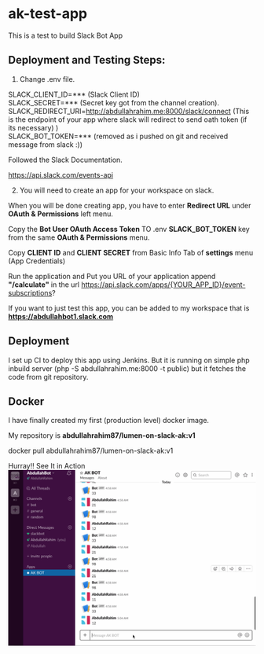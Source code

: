 # ak-test-app
This is a test to build Slack Bot App

## Deployment and Testing Steps:

1. Change .env file. 

SLACK_CLIENT_ID=*** (Slack Client ID)<br>
SLACK_SECRET=*** (Secret key got from the channel creation).<br>
SLACK_REDIRECT_URI=http://abdullahrahim.me:8000/slack/connect (This is the  endpoint of your app where slack will redirect to send oath token (if its necessary) ) <br />
SLACK_BOT_TOKEN=*** (removed as i pushed on git and received message from slack :)) <br />

Followed the Slack Documentation.

https://api.slack.com/events-api

2. You will need to create an app for your workspace on slack. <br />

When you will be done  creating app, you have to enter **Redirect URL** under **OAuth & Permissions** left menu.

Copy the **Bot User OAuth Access Token** TO .env **SLACK_BOT_TOKEN** key from the same **OAuth & Permissions** menu.

Copy **CLIENT ID** and **CLIENT SECRET** from Basic Info Tab of **settings** menu (App Credentials)

Run the application and Put you URL of your application append **"/calculate"** in the url 
https://api.slack.com/apps/{YOUR_APP_ID}/event-subscriptions?

If you want to just test this app, you can be added to my workspace that is 
<br>
**https://abdullahbot1.slack.com**

## Deployment 

I set up CI to deploy this app using Jenkins. But it is running on simple php inbuild server 
(php -S abdullahrahim.me:8000 -t public) but it fetches the code from git repository.

## Docker 
I have finally created my first (production level) docker image. 

My repository is **abdullahrahim87/lumen-on-slack-ak:v1**
 
 docker pull abdullahrahim87/lumen-on-slack-ak:v1




Hurray!!
See It in Action
![](giphy.gif)